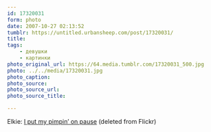 ```yaml
---
id: 17320031
form: photo
date: 2007-10-27 02:13:52
tumblr: https://untitled.urbansheep.com/post/17320031/
title:
tags:
    - девушки
    - картинки
photo_original_url: https://64.media.tumblr.com/17320031_500.jpg
photo: ../../media/17320031.jpg
photo_caption:
photo_source:
photo_source_url:
photo_source_title:

---
```


<p>Elkie: <a href="http://ffffound.com/image/613c03874fd658ee8ccbc75886ba7b1643a8e1c1">I put my pimpin’ on pause</a> (deleted from Flickr)</p>

